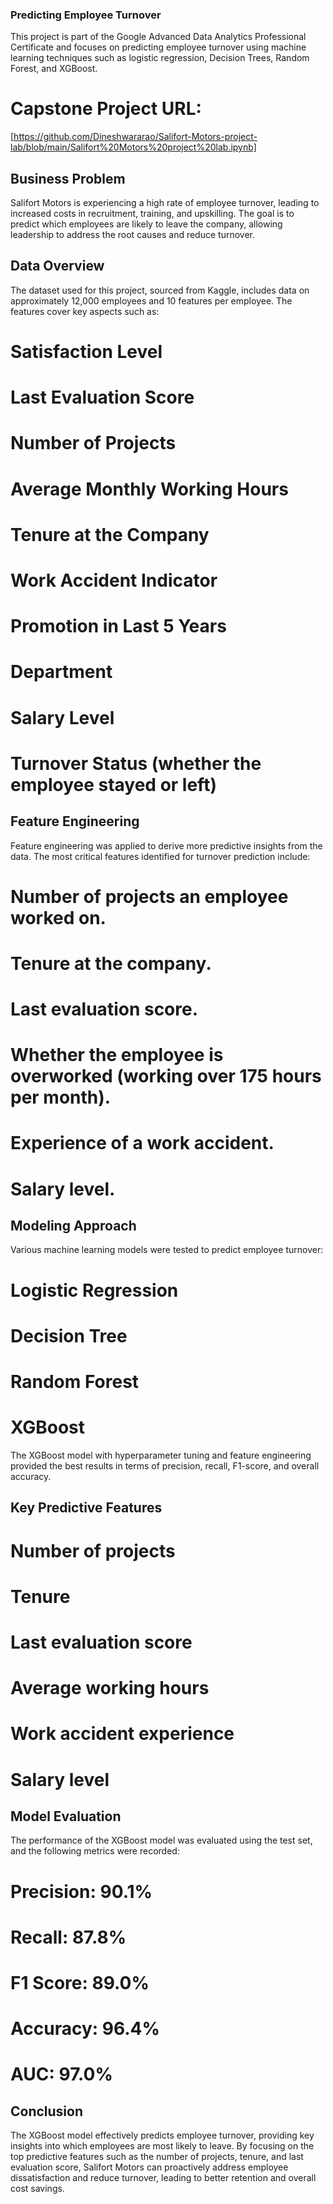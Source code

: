 ### Predicting Employee Turnover
This project is part of the Google Advanced Data Analytics Professional Certificate and focuses on predicting employee turnover using machine learning techniques such as logistic regression, Decision Trees, Random Forest, and XGBoost.

# Capstone Project URL:
[https://github.com/Dineshwararao/Salifort-Motors-project-lab/blob/main/Salifort%20Motors%20project%20lab.ipynb]

## Business Problem
Salifort Motors is experiencing a high rate of employee turnover, leading to increased costs in recruitment, training, and upskilling. The goal is to predict which employees are likely to leave the company, allowing leadership to address the root causes and reduce turnover.

## Data Overview
The dataset used for this project, sourced from Kaggle, includes data on approximately 12,000 employees and 10 features per employee. The features cover key aspects such as:

# Satisfaction Level
# Last Evaluation Score
# Number of Projects
# Average Monthly Working Hours
# Tenure at the Company
# Work Accident Indicator
# Promotion in Last 5 Years
# Department
# Salary Level
# Turnover Status (whether the employee stayed or left)

## Feature Engineering
Feature engineering was applied to derive more predictive insights from the data. The most critical features identified for turnover prediction include:

# Number of projects an employee worked on.
# Tenure at the company.
# Last evaluation score.
# Whether the employee is overworked (working over 175 hours per month).
# Experience of a work accident.
# Salary level.

## Modeling Approach
Various machine learning models were tested to predict employee turnover:

# Logistic Regression
# Decision Tree
# Random Forest
# XGBoost

The XGBoost model with hyperparameter tuning and feature engineering provided the best results in terms of precision, recall, F1-score, and overall accuracy.

## Key Predictive Features
# Number of projects
# Tenure
# Last evaluation score
# Average working hours
# Work accident experience
# Salary level

## Model Evaluation
The performance of the XGBoost model was evaluated using the test set, and the following metrics were recorded:

# Precision: 90.1%
# Recall: 87.8%
# F1 Score: 89.0%
# Accuracy: 96.4%
# AUC: 97.0%

## Conclusion
The XGBoost model effectively predicts employee turnover, providing key insights into which employees are most likely to leave. By focusing on the top predictive features such as the number of projects, tenure, and last evaluation score, Salifort Motors can proactively address employee dissatisfaction and reduce turnover, leading to better retention and overall cost savings.
